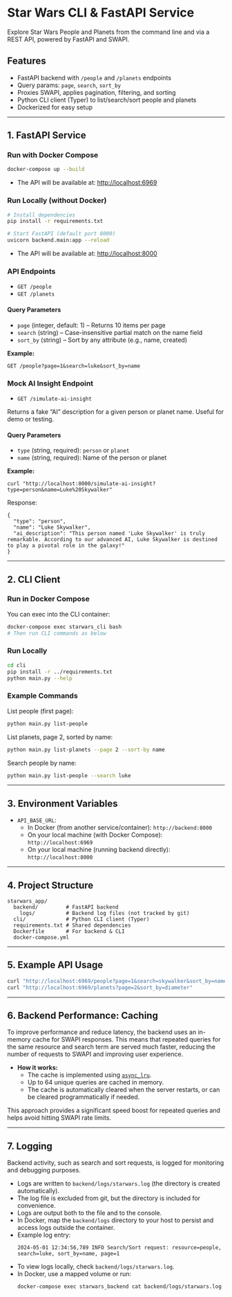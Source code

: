 # Star Wars CLI & FastAPI Service

Explore Star Wars People and Planets from the command line and via a REST API, powered by FastAPI and SWAPI.

## Features
- FastAPI backend with `/people` and `/planets` endpoints
- Query params: `page`, `search`, `sort_by`
- Proxies SWAPI, applies pagination, filtering, and sorting
- Python CLI client (Typer) to list/search/sort people and planets
- Dockerized for easy setup

---

## 1. FastAPI Service

### Run with Docker Compose
```bash
docker-compose up --build
```
- The API will be available at: [http://localhost:6969](http://localhost:6969)

### Run Locally (without Docker)
```bash
# Install dependencies
pip install -r requirements.txt

# Start FastAPI (default port 8000)
uvicorn backend.main:app --reload
```
- The API will be available at: [http://localhost:8000](http://localhost:8000)

### API Endpoints
- `GET /people`
- `GET /planets`

#### Query Parameters
- `page` (integer, default: 1) – Returns 10 items per page
- `search` (string) – Case-insensitive partial match on the name field
- `sort_by` (string) – Sort by any attribute (e.g., name, created)

**Example:**
```
GET /people?page=1&search=luke&sort_by=name
```

### Mock AI Insight Endpoint
- `GET /simulate-ai-insight`

Returns a fake “AI” description for a given person or planet name. Useful for demo or testing.

#### Query Parameters
- `type` (string, required): `person` or `planet`
- `name` (string, required): Name of the person or planet

**Example:**
```
curl "http://localhost:8000/simulate-ai-insight?type=person&name=Luke%20Skywalker"
```
Response:
```
{
  "type": "person",
  "name": "Luke Skywalker",
  "ai_description": "This person named 'Luke Skywalker' is truly remarkable. According to our advanced AI, Luke Skywalker is destined to play a pivotal role in the galaxy!"
}
```

---

## 2. CLI Client

### Run in Docker Compose
You can exec into the CLI container:
```bash
docker-compose exec starwars_cli bash
# Then run CLI commands as below
```

### Run Locally
```bash
cd cli
pip install -r ../requirements.txt
python main.py --help
```

### Example Commands
List people (first page):
```bash
python main.py list-people
```

List planets, page 2, sorted by name:
```bash
python main.py list-planets --page 2 --sort-by name
```

Search people by name:
```bash
python main.py list-people --search luke
```

---

## 3. Environment Variables

- `API_BASE_URL`:
  - In Docker (from another service/container): `http://backend:8000`
  - On your local machine (with Docker Compose): `http://localhost:6969`
  - On your local machine (running backend directly): `http://localhost:8000`

---

## 4. Project Structure
```
starwars_app/
  backend/         # FastAPI backend
    logs/          # Backend log files (not tracked by git)
  cli/             # Python CLI client (Typer)
  requirements.txt # Shared dependencies
  Dockerfile       # For backend & CLI
  docker-compose.yml
```

---

## 5. Example API Usage
```bash
curl "http://localhost:6969/people?page=1&search=skywalker&sort_by=name"
curl "http://localhost:6969/planets?page=2&sort_by=diameter"
```

---

## 6. Backend Performance: Caching

To improve performance and reduce latency, the backend uses an in-memory cache for SWAPI responses. This means that repeated queries for the same resource and search term are served much faster, reducing the number of requests to SWAPI and improving user experience.

- **How it works:**
  - The cache is implemented using [`async_lru`](https://pypi.org/project/async-lru/).
  - Up to 64 unique queries are cached in memory.
  - The cache is automatically cleared when the server restarts, or can be cleared programmatically if needed.

This approach provides a significant speed boost for repeated queries and helps avoid hitting SWAPI rate limits.

---

## 7. Logging

Backend activity, such as search and sort requests, is logged for monitoring and debugging purposes.

- Logs are written to `backend/logs/starwars.log` (the directory is created automatically).
- The log file is excluded from git, but the directory is included for convenience.
- Logs are output both to the file and to the console.
- In Docker, map the `backend/logs` directory to your host to persist and access logs outside the container.
- Example log entry:
  ```
  2024-05-01 12:34:56,789 INFO Search/Sort request: resource=people, search=luke, sort_by=name, page=1
  ```
- To view logs locally, check `backend/logs/starwars.log`.
- In Docker, use a mapped volume or run:
  ```bash
  docker-compose exec starwars_backend cat backend/logs/starwars.log
  ```


